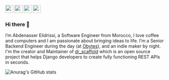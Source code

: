 <!--
**Abdenasser/Abdenasser** is a ✨ _special_ ✨ repository because its `README.md` (this file) appears on your GitHub profile.

Here are some ideas to get you started:

- 🔭 I’m currently working on ...
- 🌱 I’m currently learning ...
- 👯 I’m looking to collaborate on ...
- 🤔 I’m looking for help with ...
- 💬 Ask me about ...
- 📫 How to reach me: ...
- 😄 Pronouns: ...
- ⚡ Fun fact: ...
-->

<p><a href="https://abdenasser.com"><img src="https://img.shields.io/badge/abdenasser-com-website.svg?&style=for-the-badge&logo=abdenasser-.com&logoColor=white" height=25></a> <a href="https://www.twitter.com/__abdenasser"><img src="https://img.shields.io/badge/twitter-%231DA1F2.svg?&style=for-the-badge&logo=twitter&logoColor=white" height=25></a> <a href="https://www.linkedin.com/in/abdenasser"><img src="https://img.shields.io/badge/linkedin-%230077B5.svg?&style=for-the-badge&logo=linkedin&logoColor=white" height=25></a> <a href="https://medium.com/@__abdenasser"><img src="https://img.shields.io/badge/medium-%2312100E.svg?&style=for-the-badge&logo=medium&logoColor=white" height=25></a></p>

### Hi there 👋

I’m Abdenasser Elidrissi, a Software Engineer from Morocco, I love coffee and computers and I am passionate about bringing ideas to life.
I’m a Senior Backend Engineer during the day (at [Obytes](https://obytes.com)), and an indie maker by night.
I'm the creator and Maintainer of [dr_scaffold](https://github.com/Abdenasser/dr_scaffold) which is an open source project that helps Django developers to create fully functioning REST APIs in seconds.

![Anurag's GitHub stats](https://github-readme-stats.vercel.app/api?username=Abdenasser&show_icons=true&title_color=24292E&text_color=24292E&icon_color=0A6AD3&count_private=true)
